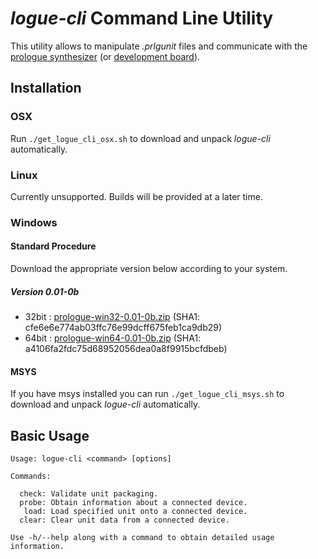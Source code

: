 # *logue-cli* Command Line Utility 

This utility allows to manipulate *.prlgunit* files and communicate with the [prologue synthesizer](http://korg.com/prologue) (or [development board](../../devboards/)).

## Installation

### OSX

Run `./get_logue_cli_osx.sh` to download and unpack *logue-cli* automatically.

### Linux

Currently unsupported. Builds will be provided at a later time.

### Windows

#### Standard Procedure

Download the appropriate version below according to your system.

##### Version 0.01-0b
* 32bit : [prologue-win32-0.01-0b.zip](http://cdn.storage.korg.com/korg_SDK/logue-cli-win32-0.03-0b.zip) (SHA1: cfe6e6e774ab03ffc76e99dcff675feb1ca9db29)
* 64bit : [prologue-win64-0.01-0b.zip](http://cdn.storage.korg.com/korg_SDK/logue-cli-win64-0.03-0b.zip) (SHA1: a4106fa2fdc75d68952056dea0a8f9915bcfdbeb)

#### MSYS

If you have msys installed you can run `./get_logue_cli_msys.sh` to download and unpack *logue-cli* automatically.


## Basic Usage

```
Usage: logue-cli <command> [options]

Commands:

  check: Validate unit packaging.
  probe: Obtain information about a connected device.
   load: Load specified unit onto a connected device.
  clear: Clear unit data from a connected device.

Use -h/--help along with a command to obtain detailed usage information.
```

 

